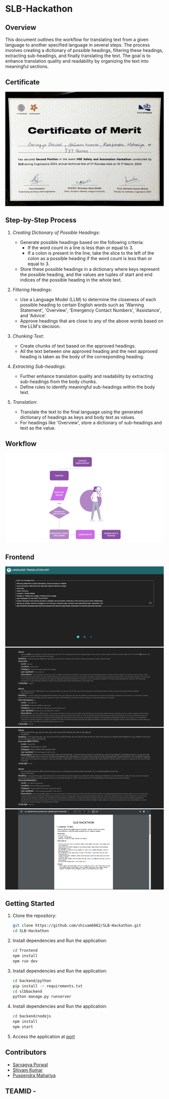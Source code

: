 # SLB-Hackathon

## Overview

This document outlines the workflow for translating text from a given language to another specified language in several steps. The process involves creating a dictionary of possible headings, filtering these headings, extracting sub-headings, and finally translating the text. The goal is to enhance translation quality and readability by organizing the text into meaningful sections.

## Certificate

![1](/image/certificate.jpg)

## Step-by-Step Process

1. _Creating Dictionary of Possible Headings_:

   - Generate possible headings based on the following criteria:
     - If the word count in a line is less than or equal to 3.
     - If a colon is present in the line, take the slice to the left of the colon as a possible heading if the word count is less than or equal to 3.
   - Store these possible headings in a dictionary where keys represent the possible heading, and the values are tuples of start and end indices of the possible heading in the whole text.

2. _Filtering Headings_:

   - Use a Language Model (LLM) to determine the closeness of each possible heading to certain English words such as 'Warning Statement', 'Overview', 'Emergency Contact Numbers', 'Assistance', and 'Advice'.
   - Approve headings that are close to any of the above words based on the LLM's decision.

3. _Chunking Text_:

   - Create chunks of text based on the approved headings.
   - All the text between one approved heading and the next approved heading is taken as the body of the corresponding heading.

4. _Extracting Sub-headings_:

   - Further enhance translation quality and readability by extracting sub-headings from the body chunks.
   - Define rules to identify meaningful sub-headings within the body text.

5. _Translation_:
   - Translate the text to the final language using the generated dictionary of headings as keys and body text as values.
   - For headings like 'Overview', store a dictionary of sub-headings and text as the value.

## Workflow

![WorkFlow](/image/workflow.png)

## Frontend

![1](/image/1.png)
![2](/image/2.png)
![3](/image/3.png)
![4](/image/4.png)

## Getting Started

1. Clone the repository:

   ```bash
   git clone https://github.com/shivam6862/SLB-Hackathon.git
   cd SLB-Hackathon
   ```

2. Install dependencies and Run the application:

   ```bash
   cd frontend
   npm install
   npm run dev
   ```

3. Install dependencies and Run the application:

   ```bash
   cd backend/python
   pip install -r requirements.txt
   cd slbbackend
   python manage.py runserver
   ```

4. Install dependencies and Run the application:

   ```bash
   cd backend/nodejs
   npm install
   npm start
   ```

5. Access the application at [port](http://localhost:3000)

## Contributors

- [Sarvagya Porwal](https://github.com/Sar2580P)
- [Shivam Kumar](https://github.com/shivam6862)
- [Puspendra Mahariya](https://github.com/silent-cipher)

## TEAMID -
